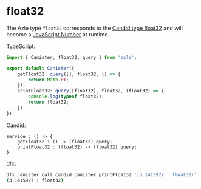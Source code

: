 # float32

The Azle type `float32` corresponds to the [Candid type float32](https://internetcomputer.org/docs/current/references/candid-ref#type-float32-and-float64) and will become a [JavaScript Number](https://developer.mozilla.org/en-US/docs/Web/JavaScript/Reference/Global_Objects/Number) at runtime.

TypeScript:

```typescript
import { Canister, float32, query } from 'azle';

export default Canister({
    getFloat32: query([], float32, () => {
        return Math.PI;
    }),
    printFloat32: query([float32], float32, (float32) => {
        console.log(typeof float32);
        return float32;
    })
});
```

Candid:

```
service : () -> {
    getFloat32 : () -> (float32) query;
    printFloat32 : (float32) -> (float32) query;
}
```

dfx:

```bash
dfx canister call candid_canister printFloat32 '(3.1415927 : float32)'
(3.1415927 : float32)
```
